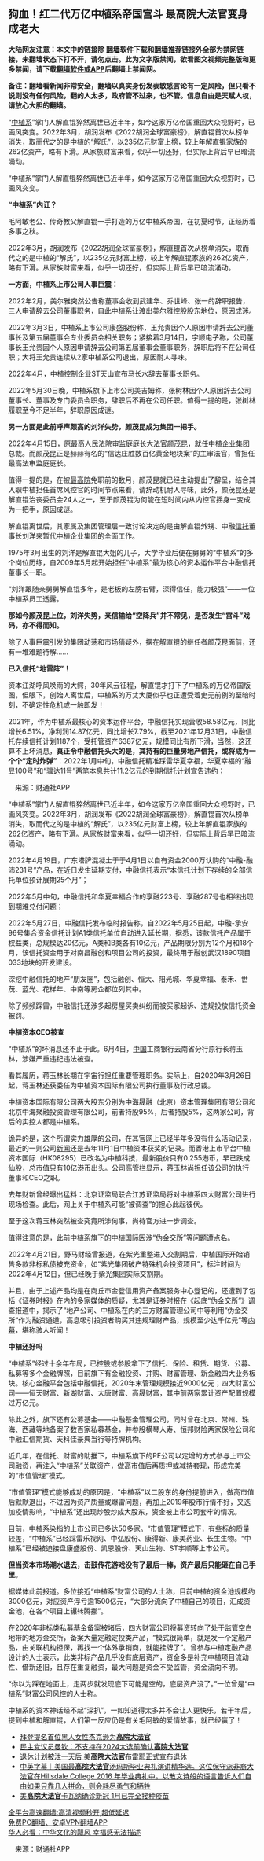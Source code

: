  <!-- 面包屑导航 --> <h2>狗血！红二代万亿中植系帝国宫斗 最高院大法官变身成老大</h2> <p class="notice"><b>大陆网友注意：本文中的链接除 <a href="https://github.com/bannedbook/fanqiang" >翻墙</a>软件下载和<a href="https://github.com/killgcd/justmysocks/blob/master/README.md">翻墙推荐</a>链接外全部为禁网链接，未翻墙状态下打不开，请勿点击。此为文字版禁闻，欲看图文视频完整版和更多禁闻，请下载<a href="https://github.com/bannedbook/fanqiang">翻墙软件或APP</a>后翻墙上禁闻网。</p><p>备注：翻墙看新闻非常安全，翻墙以真实身份发表敏感言论有一定风险，但只看不说则没有任何风险，翻的人太多，政府管不过来，也不管。信息自由是天赋人权，请放心大胆的翻墙。</b></p>  <div class="entry"> <p id="summary">“<a href="https://www.bannedbook.org/bnews/tag/%E4%B8%AD%E6%A4%8D%E7%B3%BB/" class="st_tag internal_tag" rel="tag" title="标签 中植系 下的日志">中植系</a>”掌门人解直锟猝然离世已近半年，如今这家万亿帝国重回大众视野时，已画风突变。2022年3月，胡润发布《2022胡润全球富豪榜》，解直锟首次从榜单消失，取而代之的是中植的“解氏”，以235亿元财富上榜，较上年解直锟家族的262亿资产，略有下滑。从家族财富来看，似乎一切还好，但实际上背后早已暗流涌动。</p> <p id="conimg">“中植系”掌门人解直锟猝然离世已近半年，如今这家万亿帝国重回大众视野时，已画风突变。</p> <p><strong>“中植系”内讧？</strong></p> <p>毛阿敏老公、传奇教父解直锟一手打造的万亿中植系帝国，在初夏时节，正经历着多事之秋。</p> <p>2022年3月，胡润发布《2022胡润全球富豪榜》，解直锟首次从榜单消失，取而代之的是中植的“解氏”，以235亿元财富上榜，较上年解直锟家族的262亿资产，略有下滑。从家族财富来看，似乎一切还好，但实际上背后早已暗流涌动。</p> <p><strong>一方面，中植系上市公司人事巨震：</strong></p> <p>2022年2月，美尔雅突然公告称董事会收到武建华、乔世峰、张一的辞职报告，三人申请辞去公司董事职务，自此中植系让渡出美尔雅控股股东地位，原因成迷。</p> <p>2022年3月3日，中植系上市公司康盛股份称，王允贵因个人原因申请辞去公司董事长及第五届董事会专业委员会相关职务；紧接着3月14日，宇顺电子称，公司董事长王允贵因个人原因申请辞去公司第五届董事会董事职务，辞职后将不在公司任职；大将王允贵连续从2家中植系公司退出，原因耐人寻味。</p> <p>2022年4月，中植控制企业ST天山宣布马长水辞去董事长职务。</p> <p>2022年5月30日晚，中植系旗下上市公司美吉姆称，张树林因个人原因辞去公司董事长、董事及专门委员会职务，辞职后不再在公司任职。值得一提的是，张树林履职至今不足半年，辞职原因成谜。</p> <p><strong>另一方面是此前呼声颇高的刘洋失势，颜茂昆成为集团一把手。</strong></p> <p>2022年4月15日，原最高人民法院审监庭庭长大<a href="https://www.bannedbook.org/bnews/tag/%E6%B3%95%E5%AE%98/" class="st_tag internal_tag" rel="tag" title="标签 法官 下的日志">法官</a>颜茂昆，就任中植企业集团总裁。而颜茂昆正是赫赫有名的“信达庄胜数百亿黄金地块案”的主审法官，曾担任最高法审监庭庭长。</p>  <p>值得一提的是，在被<a href="https://www.bannedbook.org/bnews/tag/%E6%9C%80%E9%AB%98%E9%99%A2/" class="st_tag internal_tag" rel="tag" title="标签 最高院 下的日志">最高院</a>免职前的数月，颜茂昆就已经主动提出了辞呈，结合其入职中植担任首席风控官的时间节点来看，请辞动机耐人寻味，此外，颜茂昆还是解直锟治丧委员会24人之一，至于颜茂锟为何能在短时间内从内控官摇身一变成为一把手，原因成谜。</p> <p>解直锟离世后，其家属及集团管理层一致讨论决定的是由解直锟外甥、中融<a href="https://www.bannedbook.org/bnews/tag/%E4%BF%A1%E6%89%98/" class="st_tag internal_tag" rel="tag" title="标签 信托 下的日志">信托</a>董事长刘洋来暂代中植企业集团的全面工作。</p> <p>1975年3月出生的刘洋是解直锟大姐的儿子，大学毕业后便在舅舅的“中植系”的多个岗位历练，自2009年5月起开始担任“中植系”最为核心的资本运作平台中融信托董事长一职。</p> <p>“刘洋跟随亲舅舅解直锟多年，是老板的左膀右臂，深得信任，能力极强”——一位中植系员工透露。</p> <p><strong>那如今颜茂昆上位，刘洋失势，亲信输给“空降兵”并不常见，是否发生“宫斗”戏码，亦不得而知。</strong></p> <p>除了人事巨震引发的集团动荡和市场猜疑外，摆在解直锟的继任者颜茂昆面前，还有一堆难题待解……</p> <p><strong>已入信托“地雷阵”！</strong></p> <p>资本江湖呼风唤雨的大鳄，30年风云征程，解直锟才打下了中植系的万亿帝国版图，但眼下，创始人离世后，中植系的万丈大厦似乎也正遭受着史无前例的至暗时刻，不确定性危机或一触即发！</p> <p>2021年，作为中植系最核心的资本运作平台，中融信托实现营收58.58亿元，同比增长6.51%，净利润14.87亿元，同比增长7.79%，截至2021年12月31日，中融信托存续信托计划1187个，受托管资产6387亿元，规模同比有所下滑，当然，这还算不上坏消息，<strong>真正令中融信托头大的是，其持有的巨量房地产信托，或将成为一个个“定时炸弹”</strong>：2022年1月中旬，中融信托精准踩雷华夏幸福，华夏幸福的“融昱100号”和“骥达11号”两笔本息共计11.2亿元的到期信托计划宣告违约；</p> <p class="src-info">　来源：财通社APP </p> <p id="summary">“中植系”掌门人解直锟猝然离世已近半年，如今这家万亿帝国重回大众视野时，已画风突变。2022年3月，胡润发布《2022胡润全球富豪榜》，解直锟首次从榜单消失，取而代之的是中植的“解氏”，以235亿元财富上榜，较上年解直锟家族的262亿资产，略有下滑。从家族财富来看，似乎一切还好，但实际上背后早已暗流涌动。</p> <p>2022年4月19日，广东塔牌混凝土于于4月1日以自有资金2000万认购的“中融-融沛231号”产品，在近日发生延期支付，中融信托表示“本信托计划下存续的全部信托单位预计展期25个月”；</p>  <p>2022年5月中旬，中融信托和华夏幸福合作的享融223号、享融287号也相继出现到期难兑付问题；</p> <p>2022年5月27日，中融信托发布临时报告称，自2022年5月25日起，中融-承安96号集合资金信托计划A1类信托单位自动进入延长期，据悉，该款信托产品属于权益类，总规模达20亿元，A类和B类各有10亿元，产品期限分别为12个月和18个月，该信托资金用于对南昌融创和项目公司的投资，最终用于融创武汉1890项目033地块的开发建设。</p> <p>深挖中融信托的地产“朋友圈”，包括融创、恒大、阳光城、华夏幸福、泰禾、世茂、蓝光、花样年、中南等房企都位列其中。</p> <p>除了频频踩雷，中融信托还涉多起房屋买卖纠纷而被买家起诉、违规投放信托资金被罚。</p> <p><strong>中植资本CEO被查</strong></p> <p>“中植系”的坏消息还不止于此。6月4日，<span class='wp_keywordlink_affiliate'><a href="https://www.bannedbook.org/" title="中国" target="_blank">中国</a></span>工商银行云南省分行原行长蒋玉林，涉嫌严重违纪违法被查。</p> <p>看其履历，蒋玉林长期在宇宙行担任重要管理职务。实际上，自2020年3月26日起，蒋玉林还获委任为中植资本国际有限公司执行董事及行政总裁。</p> <p>中植资本国际有限公司两大股东分别为中海晟融（北京）资本管理集团有限公司和北京中海聚融投资管理有限公司，前者持股95%，后者持股5%，这两家公司，背后的实控人都是中植系。</p> <p>诡异的是，这个所谓实力雄厚的公司，在其官网上已经半年多没有什么活动记录，最近的一则公司<span class='wp_keywordlink_affiliate'><a href="https://www.bannedbook.org/" title="新闻">新闻</a></span>还是去年11月1日中植资本获奖的记录。而香港上市平台中植资本国际（HK08295）已改名为中植科技，最新股价只有0.255港币，早已跌成仙股，总市值只有10亿港币出头。公司高管栏显示，蒋玉林尚担任该公司的执行董事和CEO之职。</p> <p>去年财新曾经曝出猛料：北京证监局联合江苏证监局将对中植系四大财富公司进行现场检查。此后，网上关于中植系可能“被调查”的担心此起彼伏。</p> <p>至于这次蒋玉林突然被查究竟所涉何事，尚待官方进一步调查。</p> <p>值得注意的是，此前中植系旗下的中植国际因涉“伪金交所”等问题遭点名。</p>  <p>2022年4月21日，野马财经曾报道，在紫光重整进入交割期后，中植国际开始销售多款非标私债被充资金，如“紫光集团破产特殊机会投资项目”，标注时间为2022年4月12日，但已经晚于紫光集团实际交割期。</p> <p>并且，由于上述产品均是在商丘市金登信用资产备案服务中心登记的，还遭到了包括《证券时报》在内的多家媒体的质疑，尤其是证券时报在《起底“伪金交所”》调查报道中，揭示了“地产公司、中植系在内的三方财富管理公司中等利用“伪金交所”作为融资通道，高息吸引投资者购买其违规理财产品，规模至少达千亿元”等<span class='wp_keywordlink_affiliate'><a href="https://www.bannedbook.org/bnews/ccpdope/" title="中共高层内幕" target="_blank">内幕</a></span>，堪称骇人听闻！</p> <p><strong>中植还好吗</strong></p> <p>“中植系”经过十余年布局，已控股或参股拿下了信托、保险、租赁、期货、公募、私募等多个金融牌照，目前旗下有金融投资、并购、财富管理、新金融四大业务板块。核心金融平台包括中融信托，2020年末管理规模接近9000亿元；四大财富公司——恒天财富、新湖财富、大唐财富、高晟财富，其中前两家累计资产配置规模过万亿元。</p> <p>除此之外，旗下还有公募基金——中融基金管理公司，同时曾在北京、常州、珠海、西藏等地备案了数百家私募基金，并参股横琴人寿、恒邦财险两家保险公司和中融汇信期货、天科佳豪典当行等持牌机构。</p> <p>近几年，在信托、财富的助推下，中植系旗下的PE公司以定增的方式参与上市公司融资，再注入“中植系”关联资产，做高市值后再质押或减持套现，形成完美的“市值管理”模式。</p> <p>“市值管理”模式能够成功的原因是，“中植系”以二股东的身份提前进入，做高市值后默默退出，不过因为资产质量或爆雷问题，再加上2019年股市行情不好，又迭加疫情影响，“中植系”还出现炒股炒成大股东，资金被上市公司套牢的情况。</p> <p>目前，中植系染指的上市公司已多达50多家。“市值管理”模式下，有些标的质量较差，“中植系”已经踩雷乐视网、中弘股份、康得新、康美药业、长生生物。“中植系”已经被迫接盘康盛股份、凯恩股份、天山生物、ST宇顺等上市公司。</p> <p><strong>但当资本市场潮水退去，击鼓传花游戏没有了最后一棒，资产最后只能砸在自己手里</strong>。</p> <p>据媒体此前报道。多位接近“中植系”财富公司的人士称，目前中植的资金池规模约3000亿元，对应资产浮亏逾1500亿元，“大部分流向了中植自己的项目，汇成资金池，在各个项目上辗转腾挪”。</p> <p>在2020年非标类私募基金备案被堵后，四大财富公司将募资转向了处于监管空白地带的地方金交所，备案大量定融定投类产品，“模式很简单，就是发一个定融产品，由关联机构担保，再找一个体外承销商，就能挂牌了”。曾参与中植定融产品设计的人士表示，此类非标产品几乎没有底层资产，资金多是补充中植项目流动性、借新还旧，且存在重复融资，最大问题是资金不受监管，资金流向不明。</p> <p>“你以为踩在地面上，走两步就发现底下可能是空的，底层资产没了。”一位曾是“中植系”财富公司风控的人士称。</p>  <p>中植系的资本神话经不起“深扒”，一如知道得太多并不会让人更快乐，若干年后，提到中植和解直锟，人们第一反应仍是有关毛阿敏的爱情故事，就已经赢了！</p> <div id="taboola-mid-1"></div>  <ul class='op-related-articles' title='相关阅读'> <li><a href='https://www.bannedbook.org/bnews/comments/20220226/1697296.html' target='_blank'>拜登提名首位黑人女性杰克逊为<b>高院大法官</b></a></li> <li><a href='https://www.bannedbook.org/bnews/comments/20220216/1692704.html' target='_blank'>民主党议员曼钦：不支持在2024大选前确认<b>高院大法官</b></a></li> <li><a href='https://www.bannedbook.org/bnews/comments/20220128/1685126.html' target='_blank'>退休计划被泄一天后 美<b>高院大法官</b>布雷耶正式宣布退休</a></li> <li><a href='https://www.bannedbook.org/bnews/bannedvideo/20211024/1642936.html' target='_blank'>中英字幕｜美国最<b>高院大法官</b>汤玛斯毕业典礼演讲精华选。这位保守派非裔大法官在Hillsdale College 2016 年毕业典礼中，以散文诗般的语言告诉人们自由如果只靠几人拼命，则会耗尽勇气和牺牲</a></li> <li><a href='https://www.bannedbook.org/bnews/cnnews/20211002/1632016.html' target='_blank'>美<b>高院大法官</b>卡瓦纳确诊新冠 1月已完全接种疫苗</a></li> </ul> <p class="texttj"> <a href="https://github.com/bannedbook/fanqiang/wiki/V2ray%E6%9C%BA%E5%9C%BA" target="_blank">全平台高速翻墙:高清视频秒开,超低延迟</a><br/> <a href="https://github.com/bannedbook/fanqiang/wiki/%E7%A6%81%E9%97%BB%E7%BD%91%E5%AE%89%E5%8D%93%E7%BF%BB%E5%A2%99%E6%96%B0%E9%97%BBAPP" target="_blank">免费PC翻墙、安卓VPN翻墙APP</a><br/> <a href="https://www.bannedbook.org/bnews/comments/20220220/1694796.html" target="_blank">华人必看：中华文化的飓风 幸福感无法描述</a> </p><p class="src-info">　来源：财通社APP </p><a name='sharetosocial'></a>  <div style="margin-bottom:5px;padding-bottom:5px;clear:both"> <div id="archive-pix-1" class="banner-ads"> <!-- AuctionX Display platform tag START --> <div id="27602x728x90x621x_ADSLOT1" clicktrack="%%CLICK_URL_ESC%%"></div>  <!-- AuctionX Display platform tag END --> </div> <div id="archive-pix-2" class="banner-ads"> <!-- AuctionX Display platform tag START --> <div id="27556x300x250x621x_ADSLOT1" clicktrack="%%CLICK_URL_ESC%%" style="margin:0 auto;text-align:center"></div>  <!-- AuctionX Display platform tag END --> </div> </div>  <div id="archive-pix-1" class="banner-ads"> <!-- AuctionX Display platform tag START --> <div id="27603x728x90x621x_ADSLOT1" clicktrack="%%CLICK_URL_ESC%%"></div>  <!-- AuctionX Display platform tag END --> </div> </div><!--END ENTRY--> 